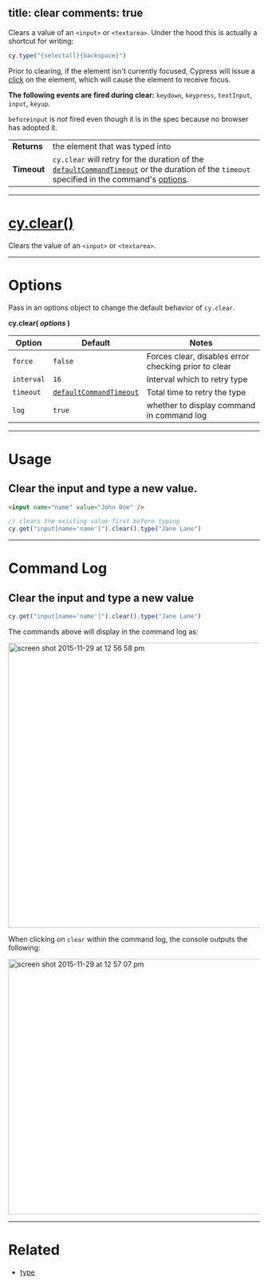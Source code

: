 title: clear
comments: true
---

Clears a value of an `<input>` or `<textarea>`. Under the hood this is actually a shortcut for writing:

```javascript
cy.type("{selectall}{backspace}")
```

Prior to clearing, if the element isn't currently focused, Cypress will issue a [click](https://on.cypress.io/api/click) on the element, which will cause the element to receive focus.

**The following events are fired during clear:** `keydown`, `keypress`, `textInput`, `input`, `keyup`.

`beforeinput` is *not* fired even though it is in the spec because no browser has adopted it.

| | |
|--- | --- |
| **Returns** | the element that was typed into |
| **Timeout** | `cy.clear` will retry for the duration of the [`defaultCommandTimeout`](https://on.cypress.io/guides/configuration#section-timeouts) or the duration of the `timeout` specified in the command's [options](#section-options).|

***

# [cy.clear()](#section-usage)

Clears the value of an `<input>` or `<textarea>`.

***

# Options

Pass in an options object to change the default behavior of `cy.clear`.

**cy.clear( *options* )**

Option | Default | Notes
--- | --- | ---
`force` | `false` | Forces clear, disables error checking prior to clear
`interval` | `16` | Interval which to retry type
`timeout` | [`defaultCommandTimeout`](https://on.cypress.io/guides/configuration#section-timeouts) | Total time to retry the type
`log` | `true` | whether to display command in command log

***

# Usage

## Clear the input and type a new value.

```html
<input name="name" value="John Doe" />
```

```javascript
// clears the existing value first before typing
cy.get("input[name='name']").clear().type("Jane Lane")
```

***

# Command Log

## Clear the input and type a new value

```javascript
cy.get("input[name='name']").clear().type("Jane Lane")
```

The commands above will display in the command log as:

<img width="570" alt="screen shot 2015-11-29 at 12 56 58 pm" src="https://cloud.githubusercontent.com/assets/1271364/11458939/bac1f4dc-9698-11e5-8e20-1ed9405f3d30.png">

When clicking on `clear` within the command log, the console outputs the following:

<img width="511" alt="screen shot 2015-11-29 at 12 57 07 pm" src="https://cloud.githubusercontent.com/assets/1271364/11458940/bdc93a50-9698-11e5-8be7-ef6a0470c3ae.png">

***

# Related

- [type](https://on.cypress.io/api/type)